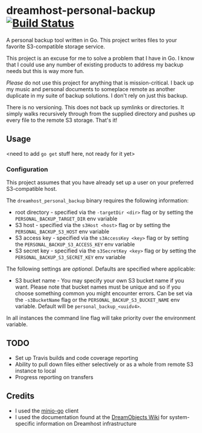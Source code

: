 # dreamhost-personal-backup [![Build Status](https://travis-ci.org/ptrimble/dreamhost-personal-backup.svg?branch=master)](https://travis-ci.org/ptrimble/dreamhost-personal-backup)

A personal backup tool written in Go. This project writes files to your favorite S3-compatible
storage service.

This project is an excuse for me to solve a problem that I have in Go. I know that
I could use any number of existing products to address my backup needs but this is
way more fun.

*Please* do not use this project for anything that is mission-critical. I back up
my music and personal documents to someplace remote as another duplicate in my suite
of backup solutions. I don't rely on just this backup.

There is no versioning. This does not back up symlinks or directories. It simply
walks recursively through from the supplied directory and pushes up every file to
the remote S3 storage. That's it!

## Usage

<need to add `go get` stuff here, not ready for it yet>

### Configuration

This project assumes that you have already set up a user on your preferred S3-compatible host.

The `dreamhost_personal_backup` binary requires the following information:

* root directory - specified via the `-targetDir <dir>` flag or by setting the `PERSONAL_BACKUP_TARGET_DIR` env variable
* S3 host - specified via the `s3Host <host>` flag or by setting the `PERSONAL_BACKUP_S3_HOST` env variable
* S3 access key - specified via the `s3AccessKey <key>` flag or by setting the `PERSONAL_BACKUP_S3_ACCESS_KEY` env variable
* S3 secret key - specified via the `s3SecretKey <key>` flag or by setting the `PERSONAL_BACKUP_S3_SECRET_KEY` env variable

The following settings are _optional_. Defaults are specified where applicable:

* S3 bucket name - You may specify your own S3 bucket name if you want. Please note that bucket names must be unique and so if you choose something common you might encounter errors. Can be set via the `-s3BucketName` flag or the `PERSONAL_BACKUP_S3_BUCKET_NAME` env variable. Default will be `personal_backup_<uuidv4>`. 

In all instances the command line flag will take priority over the environment variable.

## TODO

* Set up Travis builds and code coverage reporting
* Ability to pull down files either selectively or as a whole from remote S3 instance to local
* Progress reporting on transfers

## Credits

* I used the [minio-go](https://github.com/minio/minio-go) client
* I used the documentation found at the [DreamObjects Wiki](http://wiki.dreamhost.com/DreamObjects_Overview_and_FAQs) for system-specific information on Dreamhost infrastructure
